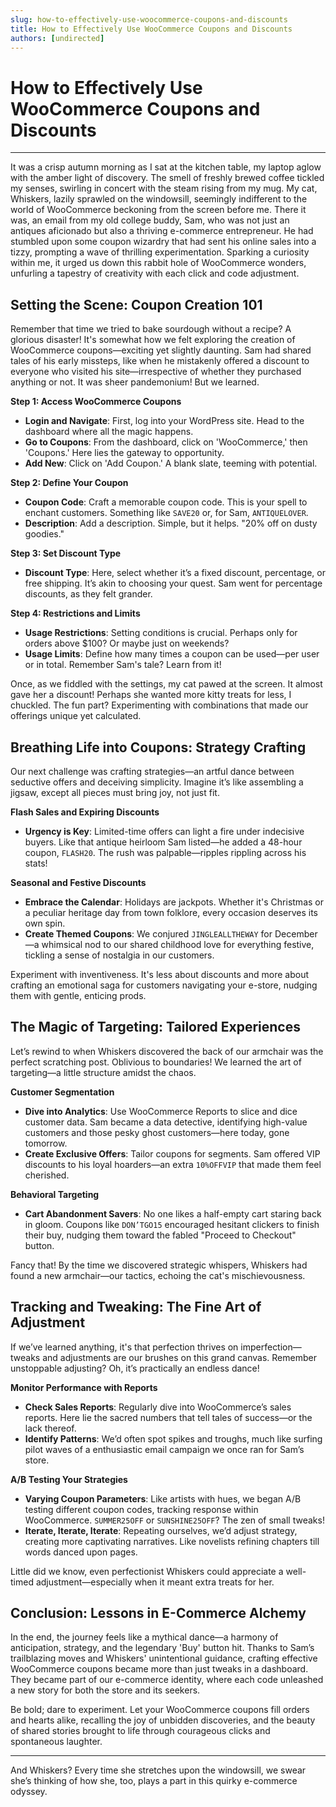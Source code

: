 ```yaml
---
slug: how-to-effectively-use-woocommerce-coupons-and-discounts
title: How to Effectively Use WooCommerce Coupons and Discounts
authors: [undirected]
---
```



# How to Effectively Use WooCommerce Coupons and Discounts

---

It was a crisp autumn morning as I sat at the kitchen table, my laptop aglow with the amber light of discovery. The smell of freshly brewed coffee tickled my senses, swirling in concert with the steam rising from my mug. My cat, Whiskers, lazily sprawled on the windowsill, seemingly indifferent to the world of WooCommerce beckoning from the screen before me. There it was, an email from my old college buddy, Sam, who was not just an antiques aficionado but also a thriving e-commerce entrepreneur. He had stumbled upon some coupon wizardry that had sent his online sales into a tizzy, prompting a wave of thrilling experimentation. Sparking a curiosity within me, it urged us down this rabbit hole of WooCommerce wonders, unfurling a tapestry of creativity with each click and code adjustment.

## Setting the Scene: Coupon Creation 101

Remember that time we tried to bake sourdough without a recipe? A glorious disaster! It's somewhat how we felt exploring the creation of WooCommerce coupons—exciting yet slightly daunting. Sam had shared tales of his early missteps, like when he mistakenly offered a discount to everyone who visited his site—irrespective of whether they purchased anything or not. It was sheer pandemonium! But we learned.

**Step 1: Access WooCommerce Coupons**

- **Login and Navigate**: First, log into your WordPress site. Head to the dashboard where all the magic happens.
- **Go to Coupons**: From the dashboard, click on 'WooCommerce,' then 'Coupons.' Here lies the gateway to opportunity.
- **Add New**: Click on 'Add Coupon.' A blank slate, teeming with potential.

**Step 2: Define Your Coupon**

- **Coupon Code**: Craft a memorable coupon code. This is your spell to enchant customers. Something like `SAVE20` or, for Sam, `ANTIQUELOVER`.
- **Description**: Add a description. Simple, but it helps. "20% off on dusty goodies."

**Step 3: Set Discount Type**

- **Discount Type**: Here, select whether it’s a fixed discount, percentage, or free shipping. It’s akin to choosing your quest. Sam went for percentage discounts, as they felt grander.

**Step 4: Restrictions and Limits**

- **Usage Restrictions**: Setting conditions is crucial. Perhaps only for orders above $100? Or maybe just on weekends?
- **Usage Limits**: Define how many times a coupon can be used—per user or in total. Remember Sam's tale? Learn from it!

Once, as we fiddled with the settings, my cat pawed at the screen. It almost gave her a discount! Perhaps she wanted more kitty treats for less, I chuckled. The fun part? Experimenting with combinations that made our offerings unique yet calculated.

## Breathing Life into Coupons: Strategy Crafting

Our next challenge was crafting strategies—an artful dance between seductive offers and deceiving simplicity. Imagine it’s like assembling a jigsaw, except all pieces must bring joy, not just fit.

**Flash Sales and Expiring Discounts**

- **Urgency is Key**: Limited-time offers can light a fire under indecisive buyers. Like that antique heirloom Sam listed—he added a 48-hour coupon, `FLASH20`. The rush was palpable—ripples rippling across his stats!

**Seasonal and Festive Discounts**

- **Embrace the Calendar**: Holidays are jackpots. Whether it's Christmas or a peculiar heritage day from town folklore, every occasion deserves its own spin.
- **Create Themed Coupons**: We conjured `JINGLEALLTHEWAY` for December—a whimsical nod to our shared childhood love for everything festive, tickling a sense of nostalgia in our customers.

Experiment with inventiveness. It's less about discounts and more about crafting an emotional saga for customers navigating your e-store, nudging them with gentle, enticing prods.

## The Magic of Targeting: Tailored Experiences

Let’s rewind to when Whiskers discovered the back of our armchair was the perfect scratching post. Oblivious to boundaries! We learned the art of targeting—a little structure amidst the chaos.

**Customer Segmentation**

- **Dive into Analytics**: Use WooCommerce Reports to slice and dice customer data. Sam became a data detective, identifying high-value customers and those pesky ghost customers—here today, gone tomorrow.
- **Create Exclusive Offers**: Tailor coupons for segments. Sam offered VIP discounts to his loyal hoarders—an extra `10%OFFVIP` that made them feel cherished.

**Behavioral Targeting**

- **Cart Abandonment Savers**: No one likes a half-empty cart staring back in gloom. Coupons like `DON’TGO15` encouraged hesitant clickers to finish their buy, nudging them toward the fabled "Proceed to Checkout" button.

Fancy that! By the time we discovered strategic whispers, Whiskers had found a new armchair—our tactics, echoing the cat's mischievousness.

## Tracking and Tweaking: The Fine Art of Adjustment

If we’ve learned anything, it's that perfection thrives on imperfection—tweaks and adjustments are our brushes on this grand canvas. Remember unstoppable adjusting? Oh, it’s practically an endless dance!

**Monitor Performance with Reports**

- **Check Sales Reports**: Regularly dive into WooCommerce’s sales reports. Here lie the sacred numbers that tell tales of success—or the lack thereof.
- **Identify Patterns**: We’d often spot spikes and troughs, much like surfing pilot waves of a enthusiastic email campaign we once ran for Sam’s store.

**A/B Testing Your Strategies**

- **Varying Coupon Parameters**: Like artists with hues, we began A/B testing different coupon codes, tracking response within WooCommerce. `SUMMER25OFF` or `SUNSHINE25OFF`? The zen of small tweaks!
- **Iterate, Iterate, Iterate**: Repeating ourselves, we’d adjust strategy, creating more captivating narratives. Like novelists refining chapters till words danced upon pages.

Little did we know, even perfectionist Whiskers could appreciate a well-timed adjustment—especially when it meant extra treats for her.

## Conclusion: Lessons in E-Commerce Alchemy

In the end, the journey feels like a mythical dance—a harmony of anticipation, strategy, and the legendary 'Buy' button hit. Thanks to Sam’s trailblazing moves and Whiskers' unintentional guidance, crafting effective WooCommerce coupons became more than just tweaks in a dashboard. They became part of our e-commerce identity, where each code unleashed a new story for both the store and its seekers.

Be bold; dare to experiment. Let your WooCommerce coupons fill orders and hearts alike, recalling the joy of unbidden discoveries, and the beauty of shared stories brought to life through courageous clicks and spontaneous laughter.

---

And Whiskers? Every time she stretches upon the windowsill, we swear she’s thinking of how she, too, plays a part in this quirky e-commerce odyssey.